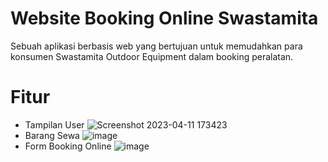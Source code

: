 # Website Booking Online Swastamita
Sebuah aplikasi berbasis web yang bertujuan untuk memudahkan para konsumen Swastamita Outdoor Equipment dalam booking peralatan.

# Fitur
- Tampilan User
![Screenshot 2023-04-11 173423](https://user-images.githubusercontent.com/82116158/231135043-2c8a6a0f-46e6-493c-bb1e-6c966c6e3990.jpg)
- Barang Sewa
![image](https://user-images.githubusercontent.com/82116158/231135549-25c94590-6a94-45b3-b237-fa2cec71ef5c.png)
- Form Booking Online
![image](https://user-images.githubusercontent.com/82116158/231136150-069b862d-bf3f-48f8-8ee6-5c2726f25c51.png)
